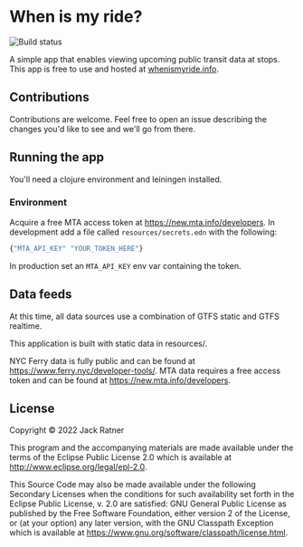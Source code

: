 # When is my ride?

![Build status](https://github.com/jackrr/when-is-my-ride/actions/workflows/main.yaml/badge.svg?branch=main)

A simple app that enables viewing upcoming public transit data at stops. This app is free to use and hosted at [whenismyride.info](https://www.whenismyride.info).

## Contributions

Contributions are welcome. Feel free to open an issue describing the changes
you'd like to see and we'll go from there. 

## Running the app

You'll need a clojure environment and leiningen installed.

### Environment

Acquire a free MTA access token at https://new.mta.info/developers. In
development add a file called `resources/secrets.edn` with the following:

``` clojure
{"MTA_API_KEY" "YOUR_TOKEN_HERE"}
```

In production set an `MTA_API_KEY` env var containing the token.

## Data feeds

At this time, all data sources use a combination of GTFS static and GTFS
realtime.

This application is built with static data in resources/.

NYC Ferry data is fully public and can be found at
https://www.ferry.nyc/developer-tools/. MTA data requires a free access token
and can be found at https://new.mta.info/developers.

## License

Copyright © 2022 Jack Ratner

This program and the accompanying materials are made available under the terms
of the Eclipse Public License 2.0 which is available at
http://www.eclipse.org/legal/epl-2.0.

This Source Code may also be made available under the following Secondary
Licenses when the conditions for such availability set forth in the Eclipse
Public License, v. 2.0 are satisfied: GNU General Public License as published by
the Free Software Foundation, either version 2 of the License, or (at your
option) any later version, with the GNU Classpath Exception which is available
at https://www.gnu.org/software/classpath/license.html.

